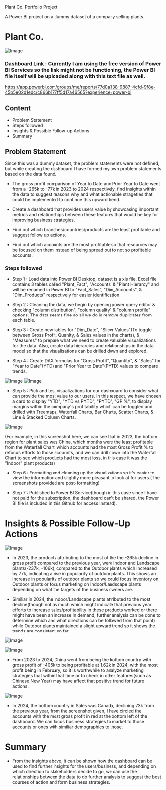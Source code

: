 Plant Co. Portfolio Project

A Power BI project on a dummy dataset of a company selling plants.

# Plant Co.

![Image](https://github.com/user-attachments/assets/a1f615db-4294-4eed-9583-86e6e65f7fc7)

### Dashboard Link : Currently I am using the free version of Power BI Services so the link might not be functioning, the Power BI file itself will be uploaded along with this text file as well.
https://app.powerbi.com/groups/me/reports/77d0a338-9887-4cfd-9f8e-45b5e02d1edc/c866b177ff5d17a46565?experience=power-bi

## Content

- Problem Statement
- Steps followed
- Insights & Possible Follow-up Actions
- Summary

## Problem Statement

Since this was a dummy dataset, the problem statements were not defined, but while creating the dashboard I have formed my own problem statements based on the data found.

- The gross profit comparison of Year to Date and Prior Year to Date went from a -265k to -77k in 2023 to 2024 respectively, find insights within the data to suggest reasons why and what actionable strageties that could be implemented to continue this upward trend.

- Create a dashboard that provides users value by showcasing important metrics and relationships between these features that would be key for improving business strategies.

- Find out which branches/countries/products are the least profitable and suggest follow up actions.

- Find out which accounts are the most profitable so that resources may be focused on them instead of being spread out to not so profitable accounts.


### Steps followed 

- Step 1 : Load data into Power BI Desktop, dataset is a xls file. Excel file contains 3 tables called "Plant_Fact", "Accounts, & "Plant Hierarcy" and will be renamed in Power BI to "Fact_Sales", "Dim_Accounts", & "Dim_Products" respectively for easier identification.

- Step 2 : Cleaning the data, we begin by opening power query editor & checking "column distribution", "column quality" & "column profile" options. The data seems fine so all we do is remove duplicates from each table.

- Step 3 : Create new tables for "Dim_Date", "Slicer Values"(To toggle between Gross Profit, Quanity, & Sales values in the charts), & "Measures" to prepare what we need to create valuable visualizations for the data. Also, create data hierarcies and relationships in the data model so that the visualisations can be drilled down and explored.

- Step 4 : Create DAX formulas for "Gross Profit", "Quantity", & "Sales" for "Year to Date"(YTD) and "Prior Year to Date"(PYTD) values to compare trends.

![Image](https://github.com/user-attachments/assets/8c777d4f-b0e4-4600-9196-ff6b4368120e)
![Image](https://github.com/user-attachments/assets/4b27f696-ef67-4023-bf2c-7fe9ab0cd6f9)

- Step 5 : Pick and test visualizations for our dashboard to consider what can provide the most value to our users. In this respect, we have chosen a card to display "YTD", "YTD vs PYTD", "PYTD", "GP %", to display margins within the company's profitability which can be toggled and drilled with Treemaps, Waterfall Charts, Bar Charts, Scatter Charts, & Line & Stacked Column Charts.

![Image](https://github.com/user-attachments/assets/056cea9a-ab7b-44c4-81f7-673262e420e0)

(For example, in this screenshot here, we can see that in 2023, the bottom region for plant sales was China, which months were the least profitable from the Waterfall Chart, which accounts had the most Gross Profit % to refocus efforts to those accounts, and we can drill down into the Waterfall Chart to see which products had the most loss, in this case it was the "Indoor" plant products)


- Step 6 : Formatting and cleaning up the visualizations so it's easier to view the information and slightly more pleasant to look at for users.(The screenshots provided are post-formatting)

- Step 7 : Published to Power BI Service(though in this case since I have not paid for the subscription, the dashboard can't be shared, the Power BI file is included in this Github for access instead).

# Insights & Possible Follow-Up Actions

![Image](https://github.com/user-attachments/assets/e74306f0-9ab4-4909-a302-c0b736478323)

- In 2023, the products attributing to the most of the the -265k decline in gross profit compared to the previous year, were Indoor and Landscape plants(-237k, -106k), compared to the Outdoor plants which increased by 77k, indicating a rise in popularity of outdoor plants. This shows an increase in popularity of outdoor plants so we could focus inventory on Outdoor plants or focus marketing on Indoor/Landscape plants depending on what the targets of the business owners are.

- Similiar in 2024, the Indoor/Landscape plants attributed to the most decline(though not as much which might indicate that previous year efforts to increase sales/profitability in these products worked or there might have been an increase in demand, further analysis can be done to determine which and what directions can be followed from that point)  while Outdoor plants maintained a slight upward trend so it shows the trends are consistent so far.

![Image](https://github.com/user-attachments/assets/38f4d640-6b15-450d-8499-a4ba75ae9836)

![Image](https://github.com/user-attachments/assets/2f7f2548-39f2-4a9c-ae7e-e9de28774483)

- From 2023 to 2024, China went from being the bottom country with gross profit of -405k to being profitable at 1.62k in 2024, with the most profit being in February, so it is worthwhile to analyze marketing strategies that within that time or to check in other features(such as Chinese New Year) may have affect that positive trend for future actions.

![Image](https://github.com/user-attachments/assets/0854f1c9-84e9-4cec-9eb8-710c70158db4)

- In 2024, the bottom country in Sales was Canada, declining 73k from the previous year, from  the screenshot given, I have circled the accounts with the most gross profit in red at the bottom left of the dashboard. We can focus business strategies to market to those accounts or ones with similiar demographics to those.

# Summary

- From the insights above, it can be shown how the dashboard can be used to find further insights for the users/business, and depending on which direction to stakeholders decide to go, we can use the relationships between the data to do further analysis to suggest the best courses of action and form business strategies.
